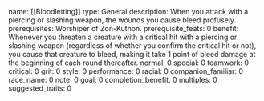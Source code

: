 name: [[Bloodletting]]
type: General
description: When you attack with a piercing or slashing weapon, the wounds you cause bleed profusely.
prerequisites: Worshiper of Zon-Kuthon.
prerequisite_feats: 0
benefit: Whenever you threaten a creature with a critical hit with a piercing or slashing weapon (regardless of whether you confirm the critical hit or not), you cause that creature to bleed, making it take 1 point of bleed damage at the beginning of each round thereafter.
normal: 0
special: 0
teamwork: 0
critical: 0
grit: 0
style: 0
performance: 0
racial: 0
companion_familiar: 0
race_name: 0
note: 0
goal: 0
completion_benefit: 0
multiples: 0
suggested_traits: 0

